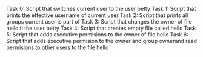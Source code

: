 Task 0: Script that switches current user to the user betty
Task 1: Script that prints the effective username of current user
Task 2: Script that prints all groups current user is part of
Task 3: Script that changes the owner  of file hello ti the user betty
Task 4: Script that creates empty file called hello
Task 5: Script that adds executive permisions to the owner of file hello
Task 6: Script that adds executive permision to the owner and group ownerand read permisions to other users to the file hello
